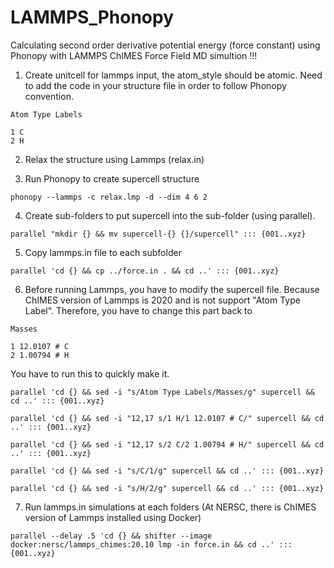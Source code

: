 # LAMMPS_Phonopy
Calculating second order derivative potential energy (force constant) using Phonopy with LAMMPS ChIMES Force Field MD simultion !!!

1. Create unitcell for lammps input, the atom_style should be atomic. Need to add the code in your structure file in order to follow Phonopy convention.
```
Atom Type Labels

1 C
2 H
```

2. Relax the structure using Lammps (relax.in)

3. Run Phonopy to create supercell structure
   
```
phonopy --lammps -c relax.lmp -d --dim 4 6 2
```

4. Create sub-folders to put supercell into the sub-folder (using parallel).
```
parallel "mkdir {} && mv supercell-{} {}/supercell" ::: {001..xyz}
```

5. Copy lammps.in file to each subfolder
```
parallel 'cd {} && cp ../force.in . && cd ..' ::: {001..xyz}
```

6. Before running Lammps, you have to modify the supercell file. Because ChIMES version of Lammps is 2020 and is not support "Atom Type Label". Therefore, you have to change this part back to

```
Masses

1 12.0107 # C
2 1.00794 # H
```

You have to run this to quickly make it.

```
parallel 'cd {} && sed -i "s/Atom Type Labels/Masses/g" supercell && cd ..' ::: {001..xyz}
```
```
parallel 'cd {} && sed -i "12,17 s/1 H/1 12.0107 # C/" supercell && cd ..' ::: {001..xyz}
```
```
parallel 'cd {} && sed -i "12,17 s/2 C/2 1.00794 # H/" supercell && cd ..' ::: {001..xyz}
```
```
parallel 'cd {} && sed -i "s/C/1/g" supercell && cd ..' ::: {001..xyz}
```
```
parallel 'cd {} && sed -i "s/H/2/g" supercell && cd ..' ::: {001..xyz}
```

7. Run lammps.in simulations at each folders (At NERSC, there is ChIMES version of Lammps installed using Docker) 
```
parallel --delay .5 'cd {} && shifter --image docker:nersc/lammps_chimes:20.10 lmp -in force.in && cd ..' ::: {001..xyz}
```
